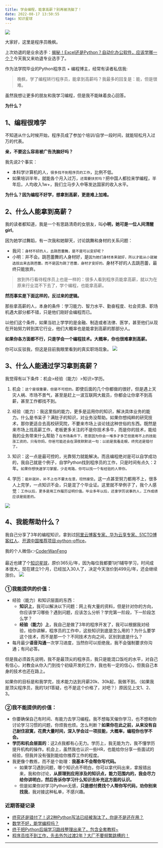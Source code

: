 ```yaml
---
title: 学会编程，能拿高薪？别再被洗脑了！
date: 2022-08-17 13:50:55
tags: 知识星球
---
```



![](https://www.python-office.com/api/img-cdn/wanfeng/python-star-group/gaoxin-nan/cover.jpg)

大家好，这里是程序员晚枫。

上次劝退的是业余选手：[揭秘！Excel还是Python？自动化办公软件，应该学哪一个？](https://mp.weixin.qq.com/s/rMsMpSdQHqS3Q9eSsA0VeA)今天我又来劝退专业选手了。

作为法学院毕业的Python程序员 + 编程博主，经常有读者私信我:


> 晚枫，学了编程转行程序员，能拿到高薪吗？我最多的回复是：能，但是很难。


虽然我想让更多的朋友和我学习编程，但是我不能昧着良心回答。

**为什么？**

## 1、编程很难学

不知道从什么时候开始，程序员成了参加个培训/自学一段时间，就能轻松月入过万的代表。

**亲，不要这么容易被广告洗脑好吗？**

我先说2个事实：
- 本科学计算机的人，``很多找不到程序员的工作``，比例不低。
- 如果培训半年，就能各个月入过万，``还需要扶贫吗？``把中国人都拉来学编程，半年后，人均收入1w+，我们立马步入中等发达国家的收入水平。

**为什么？因为编程不好学，想拿到高薪，更是难上加难。**




## 2、什么人能拿到高薪？

我的读者都知道，我是一个有思路清奇的女朋友，叫**小明，她可是一位人间清醒girl**。

因为她学过舞蹈，有一次我和她聊天，讨论跳舞和身材的关系问题：

- 我问：``身材不好的人，去跳芭蕾舞，是不是可以变好呢？``
- 小明：并不会。跳芭蕾舞的人身材好，是``因为她们身材本来就好，所以才能从小就被选拔出来去跳芭蕾。而不是因为跳了芭蕾，身材才变好的。``身材不好的人去跳芭蕾，最终只能放弃。

> 放到外行看待程序员上也是一样的：很多人看到程序员能拿高薪，就以为在原来行业混不下去了，学个编程，也能拿高薪。

**然而事实是下面这样的，反过来的逻辑。**

那些拿高薪的人，本身的条件：学习能力、智力水平、勤奋程度、社会资源、职场机遇大部分都不错，只是他们刚好会编程而已。

以他们这个条件，如果当初上学学的是金融、制造或者法律、医学，甚至他们从现在开始努力转到其它行业，他们大概率也是能拿到高薪的那部分人。

**如果你各方面都不行，只是学会一个编程技术。大概率，你也很难拿到高薪。**

你可以反驳我，但这是目前我眼里看到的真实职场现象。
![](https://www.python-office.com/api/img-cdn/wanfeng/python-star-group/gaoxin-nan/belive.jpg)

## 3、什么人能通过学习拿到高薪？

我觉得有以下条件：机会>经验（能力）>知识>学历。

1. 机会：``这个是很重要，但是不可控的。``即使后面的几个你都做的很好，但是遇上天灾人祸、市场不景气，甚至是赶上一波互联网大裁员，你都会让你拿不到高薪，甚至工作都找不到。

2. 经验（能力）：我这里指的能力，更多是运用你的知识，解决具体业务的能力。什么是书呆子？满肚子的知识，对业务没帮助。如果你想纯粹的研究技术，那你更适合去高校研究院，不要来市场上谈论钱这种世俗的东西。既然是来市场上找高薪工作，老板更多关注的不是你技术多牛，而是你的技术，能给我的业务带来什么帮助？``在市场条件下，愿意因为你会一堆多才多艺但是用不上的技能涨工资的，只有你妈，你爸可能还会在深夜默默说一句：以前是我看走眼，终究还是错付了。``

3. 知识：这一点是最可控的，光靠努力就能解决。而且编程绝对是可以自学成功的，我自己就是个例子，自学Python找到程序员的工作，只是时间有点久：2年。``如果你想快速学习掌握，少走弯路，你可以找一个有经验的人带你。``

4. 学历：``能补就补，补不上也不要太在意，坦然接受``。这一点甚至努力都用不上，很多人上完学，一点知识不会，只是混了个毕业证。这里就不举例子了，我个人感觉：``工作以后，更多是用工作履历证明价值。毕业多年以后，还拿学历说事的人，工作成绩应该是挺差的。``

![](https://www.python-office.com/api/img-cdn/wanfeng/python-star-group/gaoxin-nan/conver.jpg)

## 4、我能帮助什么？

我自己分享了3年的编程知识，拿到过[阿里云博客专家、华为云享专家、51CTO博客红人](https://mp.weixin.qq.com/s/0kdEeIBk3MGF02YEXcp46Q)、[开源中国推荐项目:python-office](https://mp.weixin.qq.com/s/d2m7xYCLXF8QUlr-5sSuPA)。

我的个人微信👉[CoderWanFeng](https://mp.weixin.qq.com/s/dAm2B09i2ZaqCwhwP-AEdQ)

最近也建了个[知识星球](https://mp.weixin.qq.com/s/YoOjhj6bJSK8nVgQS-txbg)，原价365元/年，因为每位我都要1对1辅导学习，时间成本很大，现在建立1个月，已经加入30人了，决定今天涨价到499元/年，还会继续涨价。
![](https://www.python-office.com/api/img-cdn/wanfeng/python-star-group/fuwu/fuwu.jpg)



### ①我能提供的价值：
- 经验（能力）和知识层面的东西：
  - **知识上**，我可以解决以下问题：网上有大量的资料，但是针对你的方向，你应该学习哪些？遇到问题，应该怎么分析？学完第一阶段，下一阶段怎么学？
  - **经验（能力）上**，我自己是做了3年的程序开发了，我可以根据我对经验，给你讲解，程序员的工作中，这些知识到底是怎么用的？为什么要学这个技术，而不是那一个？不同技术方向之间，区别到底是什么？
- 每月最少**语音沟通**一次学习进度，当然你可以拒绝我，我不会强制要求你沟通；有问必答。

但是我必须首先说明，我不是最顶尖的程序员，我只是能混口饭吃的水平，对自己有信心，对教会从你入门到找个初级开发的工作，我也有一定的信心，但我自己本身的技术也还在路上。

如果你的目标是和我学完，技术能力达到月薪20k、30k起，我做不到。（如果我是顶尖程序员，我的1对1答疑，也不是这个价格了，对吧？）原因见上文1、2、3。

### ②我不能提供的价值：
- 你要确保自己有时间、有能力去学习编程。我不想每天催你学习，也不想和你讨论学习习惯的问题，你烦我也烦。怎么判断？**如果你在此之前，从来没有自己耐住寂寞，花费大量时间，深入学会过一项技能，大概率，编程你也学不会。**
- **学历和机会层面的**：这2点我都有心无力。学历上，我无能为力，我不懂学历提升机构的操作。机会上，虽然我也认识一些HR，也能给你分享一些面试的经验，但我并没有强到能给你推荐工作的程度。
- 我更像个教练，而不是个助理：**我基本不会帮你写代码。**
  - 如果学习遇到问题，哪个知识点不明白，你可以拿代码出来，拿报错出来，我和你讨论，**从原理到应用涉及的知识点，能力范围内的，我会尽力给你讲明白，然后告诉你学习什么知识去补充这方面的认识。**
  - 但是如果你对学习Python无感，**只是想付费找个人帮你写代码，劝你别来找我**，我对接这种私单，不感兴趣。

### 近期答疑记录
- [终究还是错付了！这2种Python写法已经被淘汰了，你是不是还在用？](https://mp.weixin.qq.com/s/x9OSwpZOE97hx6aZXsgQ_A)
- [数学不好，能学编程吗？](https://mp.weixin.qq.com/s/-NXpz5n-Hazv_Nl-9v7o3Q)
- [终于把Python后端学习路线整理出来了，包含全套教程~](https://mp.weixin.qq.com/s/JqY0vFpBnG6CzDD1sB3nDw)
- [程序员找不到工作，先去外包过渡2年？大厂不要频繁跳槽的！](https://mp.weixin.qq.com/s/Nblj46cKnwwORlWgZ9NKGw)

-----
